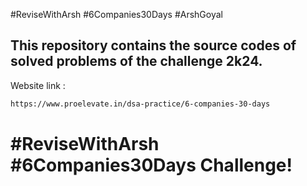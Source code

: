 #ReviseWithArsh #6Companies30Days #ArshGoyal

## This repository contains the source codes of solved problems of the challenge 2k24.

Website link :
```bash
https://www.proelevate.in/dsa-practice/6-companies-30-days
```

# #ReviseWithArsh #6Companies30Days Challenge!
